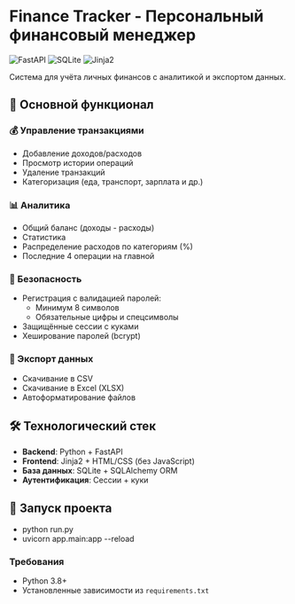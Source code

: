 # Finance Tracker - Персональный финансовый менеджер

![FastAPI](https://img.shields.io/badge/FastAPI-005571?style=for-the-badge&logo=fastapi)
![SQLite](https://img.shields.io/badge/SQLite-07405E?style=for-the-badge&logo=sqlite&logoColor=white)
![Jinja2](https://img.shields.io/badge/Jinja2-B41717?style=for-the-badge&logo=jinja&logoColor=white)

Система для учёта личных финансов с аналитикой и экспортом данных.

## 📌 Основной функционал

### 💰 Управление транзакциями
- Добавление доходов/расходов
- Просмотр истории операций
- Удаление транзакций
- Категоризация (еда, транспорт, зарплата и др.)

### 📊 Аналитика
- Общий баланс (доходы - расходы)
- Статистика
- Распределение расходов по категориям (%)
- Последние 4 операции на главной

### 🔐 Безопасность
- Регистрация с валидацией паролей:
  - Минимум 8 символов
  - Обязательные цифры и спецсимволы
- Защищённые сессии с куками
- Хеширование паролей (bcrypt)

### 📁 Экспорт данных
- Скачивание в CSV
- Скачивание в Excel (XLSX)
- Автоформатирование файлов

## 🛠 Технологический стек
- **Backend**: Python + FastAPI
- **Frontend**: Jinja2 + HTML/CSS (без JavaScript)
- **База данных**: SQLite + SQLAlchemy ORM
- **Аутентификация**: Сессии + куки

## 🚀 Запуск проекта
- python run.py
- uvicorn app.main:app --reload

### Требования
- Python 3.8+
- Установленные зависимости из `requirements.txt`